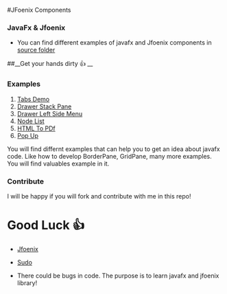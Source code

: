 #JFoenix Components

### JavaFx & Jfoenix 
- You can find different examples of javafx and  Jfoenix components in  [source folder](https://github.com/badarshahzad/JFoenix-Components/tree/master/src)

##__Get your hands dirty :+1: __ 


### Examples 
1. [Tabs Demo](https://github.com/badarshahzad/JFoenix-Components/tree/master/src/tabsDemo)
2. [Drawer Stack Pane](https://github.com/badarshahzad/JFoenix-Components/tree/master/src/drawerStackPane)
3. [Drawer Left Side Menu](https://github.com/badarshahzad/JFoenix-Components/tree/master/src/leftSideMenu)
4. [Node List](https://github.com/badarshahzad/JFoenix-Components/tree/master/src/nodeList)
5. [HTML To PDf](https://github.com/badarshahzad/JFoenix-Components/tree/master/src/pdfConvert)
6. [Pop Up](https://github.com/badarshahzad/JFoenix-Components/tree/master/src/popUp)

You will find differnt examples that can help you to get an idea about javafx code. Like how to develop BorderPane,
GridPane, many more examples. You will find valuables example in it.

### Contribute 
I will be happy if you will fork and contribute with me in this repo!

# Good Luck :+1:


* [Jfoenix](https://github.com/jfoenixadmin/JFoenix)

* [Sudo](https://twitter.com/badarshahzad54)

- There could be bugs in code. The purpose is to learn javafx and jfoenix library! 





